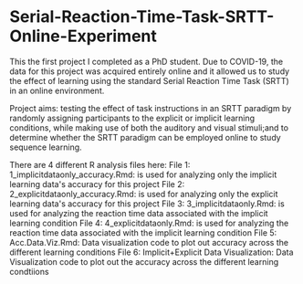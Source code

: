 # Serial-Reaction-Time-Task-SRTT-Online-Experiment
This the first project I completed as a PhD student. Due to COVID-19, the data for this project was acquired entirely online and it allowed us to study the effect of learning using the standard Serial Reaction Time Task (SRTT) in an online environment.

Project aims: testing the effect of task instructions in an SRTT paradigm by randomly assigning participants to the explicit or implicit learning conditions, while making use of both the auditory and visual stimuli;and to determine whether the SRTT paradigm can be employed online to study sequence learning.

There are 4 different R analysis files here:
File 1: 1_implicitdataonly_accuracy.Rmd: is used for analyzing only the implicit learning data's accuracy for this project
File 2: 2_explicitdataonly_accuracy.Rmd: is used for analyzing only the explicit learning data's accuracy for this project
File 3: 3_implicitdataonly.Rmd: is used for analyzing the reaction time data associated with the implicit learning condition
File 4: 4_explicitdataonly.Rmd: is used for analyzing the reaction time data associated with the implicit learning condition
File 5: Acc.Data.Viz.Rmd: Data visualization code to plot out accuracy across the different learning conditions
File 6: Implicit+Explicit Data Visualization: Data Visualization code to plot out the accuracy across the different learning condtiions
